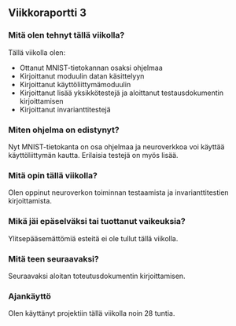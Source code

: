 ## Viikkoraportti 3

### Mitä olen tehnyt tällä viikolla?
Tällä viikolla olen:
* Ottanut MNIST-tietokannan osaksi ohjelmaa
* Kirjoittanut moduulin datan käsittelyyn
* Kirjoittanut käyttöliittymämoduulin
* Kirjoittanut lisää yksikkötestejä ja aloittanut testausdokumentin kirjoittamisen
* Kirjoittanut invarianttitestejä

### Miten ohjelma on edistynyt?
Nyt MNIST-tietokanta on osa ohjelmaa ja neuroverkkoa voi käyttää käyttöliittymän kautta. Erilaisia testejä on myös lisää.

### Mitä opin tällä viikolla?
Olen oppinut neuroverkon toiminnan testaamista ja invarianttitestien kirjoittamista.

### Mikä jäi epäselväksi tai tuottanut vaikeuksia?
Ylitsepääsemättömiä esteitä ei ole tullut tällä viikolla.

### Mitä teen seuraavaksi?
Seuraavaksi aloitan toteutusdokumentin kirjoittamisen.

### Ajankäyttö
Olen käyttänyt projektiin tällä viikolla noin 28 tuntia.
